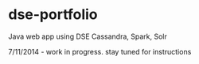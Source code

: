 dse-portfolio
=============

Java web app using DSE Cassandra, Spark, Solr


7/11/2014 - work in progress. stay tuned for instructions
